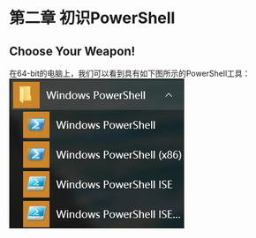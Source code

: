 # 第二章 初识PowerShell
## Choose Your Weapon!
在64-bit的电脑上，我们可以看到具有如下图所示的PowerShell工具：
![1.jpg](https://github.com/poetlife/LearnPowershell/blob/master/pics/2_1.jpg)
